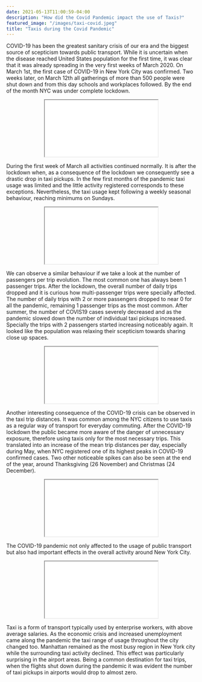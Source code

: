 ```yaml
---
date: 2021-05-13T11:00:59-04:00
description: "How did the Covid Pandemic impact the use of Taxis?"
featured_image: "/images/taxi-covid.jpeg"
title: "Taxis during the Covid Pandemic"
---
```


COVID-19 has been the greatest sanitary crisis of our era and the biggest source of
scepticism towards public transport. While it is uncertain when the disease reached United
States population for the first time, it was clear that it was already spreading in the very first
weeks of March 2020. On March 1st, the first case of COVID-19 in New York City was
confirmed. Two weeks later, on March 12th all gatherings of more than 500 people were shut
down and from this day schools and workplaces followed. By the end of the month NYC was
under complete lockdown.

<script>
  function resizeIframe(obj) {
    obj.style.height = obj.contentWindow.document.documentElement.scrollHeight + 'px';
  }
</script>

<script>
  img {
  width: auto;
  height: 100%;
  max-height: 20vh;
}
</script>

<script type="application/javascript">

function resizeIFrameToFitContent( iFrame ) {

    iFrame.display = block;
}

</script>

<div style="text-align: center;">
<iframe src = {{< baseurl >}}/html/pickupsdrop.html style="width: 800px; height: 500px; left.-140px;" frameborder="0" scrolling="no" onload="resizeIFrameToFitContent(this)" alt="Figure 1"> </iframe>
</div>

During the first week of March all activities continued normally. It is after the lockdown when,
as a consequence of the lockdown we consequently see a drastic drop in taxi pickups. In the
few first months of the pandemic taxi usage was limited and the little activity registered
corresponds to these exceptions. Nevertheless, the taxi usage kept following a weekly
seasonal behaviour, reaching minimums on Sundays.

<div style="text-align: center;">
<iframe src = {{< baseurl >}}/html/dailycovid.html style="width: 800px; height: 500px; left.-140px;" frameborder="0" scrolling="no" onload="resizeIFrameToFitContent(this)" alt="Figure 2"> </iframe>
</div>

We can observe a similar behaviour if we take a look at the number of passengers per trip
evolution. The most common one has always been 1 passenger trips. After the lockdown,
the overall number of daily trips dropped and it is curious how multi-passenger trips were
specially affected. The number of daily trips with 2 or more passengers dropped to near 0 for
all the pandemic, remaining 1 passenger trips as the most common.
After summer, the number of COVIS19 cases severely decreased and as the pandemic
slowed down the number of individual taxi pickups increased. Specially the trips with 2
passengers started increasing noticeably again. It looked like the population was relaxing
their scepticism towards sharing close up spaces.

<div style="text-align: center;">
<iframe src = {{< baseurl >}}/html/passengers.html style="width: 800px; height: 500px; left.-140px;" frameborder="0" scrolling="no" onload="resizeIFrameToFitContent(this)" alt="Figure 3"> </iframe>
</div>

Another interesting consequence of the COVID-19 crisis can be observed in the taxi trip
distances. It was common among the NYC citizens to use taxis as a regular way of transport
for everyday commuting. After the COVID-19 lockdown the public became more aware of
the danger of unnecessary exposure, therefore using taxis only for the most necessary trips.
This translated into an increase of the mean trip distances per day, especially during May,
when NYC registered one of its highest peaks in COVID-19 confirmed cases. Two other
noticeable spikes can also be seen at the end of the year, around Thanksgiving (26
November) and Christmas (24 December).

<div style="text-align: center;">
<iframe src = {{< baseurl >}}/html/tripdistance.html style="width: 800px; height: 500px; left.-140px;" frameborder="0" scrolling="no" onload="resizeIFrameToFitContent(this)" alt="Figure 4"> </iframe>
</div>

The COVID-19 pandemic not only affected to the usage of public transport but also had
important effects in the overall activity around New York City.

<div style="text-align: center;">
<iframe src = {{< baseurl >}}/html/NYC_map_joined.html style="width:950px; height: 950px; left.-140px;" frameborder="0" scrolling="no" onload="resizeIFrameToFitContent(this)" alt="Figure 5"> </iframe>
</div>

Taxi is a form of transport typically used by enterprise workers, with above average salaries.
As the economic crisis and increased unemployment came along the pandemic the taxi
range of usage throughout the city changed too. Manhattan remained as the most busy
region in New York city while the surrounding taxi activity declined. This effect was
particularly surprising in the airport areas. Being a common destination for taxi trips, when
the flights shut down during the pandemic it was evident the number of taxi pickups in
airports would drop to almost zero.







